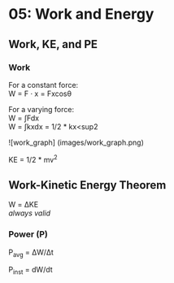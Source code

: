 # 05: Work and Energy

## Work, KE, and PE

### Work

For a constant force:  
W = F &middot; x = Fxcos&theta;

For a varying force:  
W = &int;Fdx  
W = &int;kxdx = 1/2 * kx<sup2</sup>

![work_graph] (images/work_graph.png)

KE = 1/2 * mv<sup>2</sup>

## Work-Kinetic Energy Theorem

W = &Delta;KE  
*always valid*

### Power (P)

P<sub>avg</sub> = &Delta;W/&Delta;t  

P<sub>inst</sub> = dW/dt
